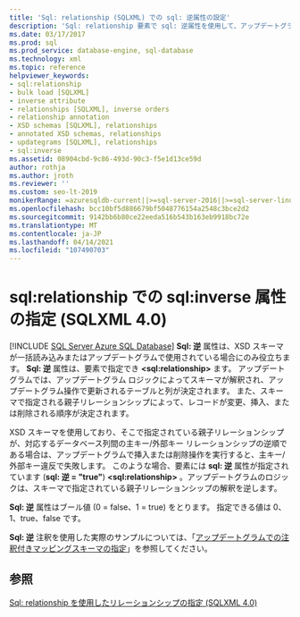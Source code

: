 ```yaml
---
title: 'Sql: relationship (SQLXML) での sql: 逆属性の設定'
description: 'Sql: relationship 要素で sql: 逆属性を使用して、アップデートグラム操作でデータベース列間のリレーションシップを指定する方法について説明します。'
ms.date: 03/17/2017
ms.prod: sql
ms.prod_service: database-engine, sql-database
ms.technology: xml
ms.topic: reference
helpviewer_keywords:
- sql:relationship
- bulk load [SQLXML]
- inverse attribute
- relationships [SQLXML], inverse orders
- relationship annotation
- XSD schemas [SQLXML], relationships
- annotated XSD schemas, relationships
- updategrams [SQLXML], relationships
- sql:inverse
ms.assetid: 08904cbd-9c86-493d-90c3-f5e1d13ce59d
author: rothja
ms.author: jroth
ms.reviewer: ''
ms.custom: seo-lt-2019
monikerRange: =azuresqldb-current||>=sql-server-2016||>=sql-server-linux-2017||=azuresqldb-mi-current
ms.openlocfilehash: bcc10bf5d886679bf5048776154a2548c3bce2d2
ms.sourcegitcommit: 9142bb6b80ce22eeda516b543b163eb9918bc72e
ms.translationtype: MT
ms.contentlocale: ja-JP
ms.lasthandoff: 04/14/2021
ms.locfileid: "107490703"
---
```

# <a name="specifying-the-sqlinverse-attribute-on-sqlrelationship-sqlxml-40"></a>sql:relationship での sql:inverse 属性の指定 (SQLXML 4.0)
[!INCLUDE [SQL Server Azure SQL Database](../../includes/applies-to-version/sql-asdb.md)]
  **Sql: 逆** 属性は、XSD スキーマが一括読み込みまたはアップデートグラムで使用されている場合にのみ役立ちます。 **Sql: 逆** 属性は、要素で指定でき **\<sql:relationship>** ます。 アップデートグラムでは、アップデートグラム ロジックによってスキーマが解釈され、アップデートグラム操作で更新されるテーブルと列が決定されます。 また、スキーマで指定される親子リレーションシップによって、レコードが変更、挿入、または削除される順序が決定されます。  
  
 XSD スキーマを使用しており、そこで指定されている親子リレーションシップが、対応するデータベース列間の主キー/外部キー リレーションシップの逆順である場合は、アップデートグラムで挿入または削除操作を実行すると、主キー/外部キー違反で失敗します。 このような場合、要素には **sql: 逆** 属性が指定されています (**sql: 逆 = "true"**) **\<sql:relationship>** 。アップデートグラムのロジックは、スキーマで指定されている親子リレーションシップの解釈を逆します。  
  
 **Sql: 逆** 属性はブール値 (0 = false、1 = true) をとります。 指定できる値は 0、1、true、false です。  
  
 **Sql: 逆** 注釈を使用した実際のサンプルについては、「[アップデートグラムでの注釈付きマッピングスキーマの指定](../../relational-databases/sqlxml-annotated-xsd-schemas-xpath-queries/updategrams/specifying-an-annotated-mapping-schema-in-an-updategram-sqlxml-4-0.md)」を参照してください。  
  
## <a name="see-also"></a>参照  
 [Sql: relationship を使用したリレーションシップの指定 &#40;SQLXML 4.0&#41;](../../relational-databases/sqlxml-annotated-xsd-schemas-using/specifying-relationships-using-sql-relationship-sqlxml-4-0.md)  
  
  
